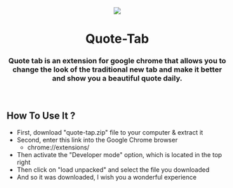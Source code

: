 <div align="center">
  <img src="https://raw.githubusercontent.com/kareem-m/Quote-Tab/main/public/icons/icon_128.png"></img>

# Quote-Tab
### Quote tab is an extension for google chrome that allows you to change the look of the traditional new tab and make it better and show you a beautiful quote daily.
</div>
<br>

## How To Use It ?
- First, download "quote-tap.zip" file to your computer & extract it
- Second, enter this link into the Google Chrome browser
  - chrome://extensions/
- Then activate the "Developer mode" option, which is located in the top right
- Then click on "load unpacked" and select the file you downloaded
- And so it was downloaded, I wish you a wonderful experience
